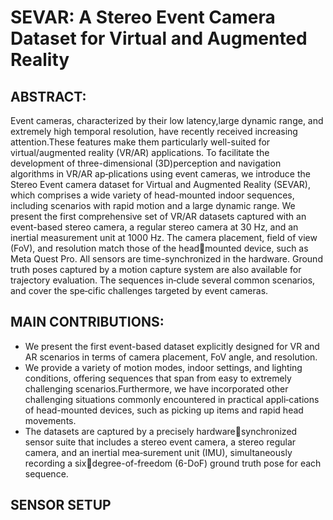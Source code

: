 # SEVAR: A Stereo Event Camera Dataset for Virtual and Augmented Reality

## ABSTRACT:
Event cameras, characterized by their low latency,large dynamic range, and extremely high temporal resolution, have recently received increasing attention.These features make them particularly well-suited for virtual/augmented reality (VR/AR) applications. To facilitate the development of three-dimensional (3D)perception and navigation algorithms in VR/AR ap‐plications using event cameras, we introduce the Stereo Event camera dataset for Virtual and Augmented Reality (SEVAR), which comprises a wide variety of head-mounted indoor sequences, including scenarios with rapid motion and a large dynamic range. We present the first comprehensive set of VR/AR datasets captured with an event-based stereo camera, a regular stereo camera at 30 Hz, and an inertial measurement unit at 1000 Hz. The camera placement, field of view (FoV), and resolution match those of the headmounted device, such as Meta Quest Pro. All sensors are time-synchronized in the hardware. Ground truth poses captured by a motion capture system are also available for trajectory evaluation. The sequences in‐clude several common scenarios, and cover the spe‐cific challenges targeted by event cameras.

## MAIN CONTRIBUTIONS:
*  We present the first event-based dataset explicitly designed for VR and AR scenarios in terms of camera placement, FoV angle, and resolution.
*  We provide a variety of motion modes, indoor settings, and lighting conditions, offering sequences that span from easy to extremely challenging scenarios.Furthermore, we have incorporated other challenging situations commonly encountered in practical appli‐cations of head-mounted devices, such as picking up items and rapid head movements.
* The datasets are captured by a precisely hardwaresynchronized sensor suite that includes a stereo event camera, a stereo regular camera, and an inertial mea‐surement unit (IMU), simultaneously recording a sixdegree-of-freedom (6-DoF) ground truth pose for each sequence.

## SENSOR SETUP

